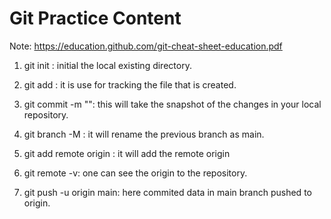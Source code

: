 # Git Practice Content
Note: https://education.github.com/git-cheat-sheet-education.pdf 

1. git init : initial the local existing directory.

2. git add <file-name>: it is use for tracking the file that is created.

3. git commit -m "<message for change>": this will take the snapshot of the changes in your local repository.

4. git branch -M <branch name>: it will rename the previous branch as main.

5. git add remote origin <link>: it will add the remote origin

6. git remote -v: one can see the origin to the repository.

7. git push -u origin main: here commited data in main branch pushed to origin.

